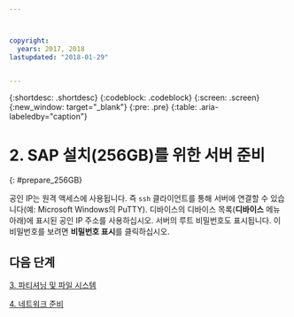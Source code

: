 ```yaml
---



copyright:
  years: 2017, 2018
lastupdated: "2018-01-29"


---
```


{:shortdesc: .shortdesc}
{:codeblock: .codeblock}
{:screen: .screen}
{:new_window: target="_blank"}
{:pre: .pre}
{:table: .aria-labeledby="caption"}

# 2. SAP 설치(256GB)를 위한 서버 준비
{: #prepare_256GB}

공인 IP는 원격 액세스에 사용됩니다. 즉 `ssh` 클라이언트를 통해 서버에 연결할 수 있습니다(예: Microsoft Windows의 PuTTY). 디바이스의 디바이스 목록(**디바이스** 메뉴 아래)에 표시된 공인 IP 주소를 사용하십시오. 서버의 루트 비밀번호도 표시됩니다. 이 비밀번호를 보려면 **비밀번호 표시**를 클릭하십시오.

## 다음 단계

 [3. 파티셔닝 및 파일 시스템](/docs/infrastructure/sap-netweaver-rhel-qrg/rhel-partition-256GB.html#partition-256GB)
 
 [4. 네트워크 준비](/docs/infrastructure/sap-netweaver-rhel-qrg/rhel-prepare-network.html#network)
